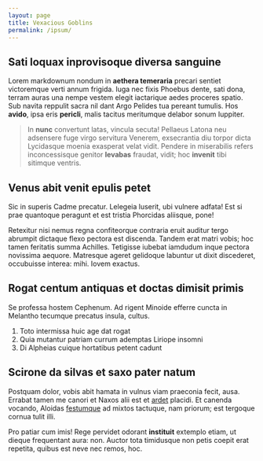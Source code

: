 ```yaml
---
layout: page
title: Vexacious Goblins
permalink: /ipsum/
---
```

## Sati loquax inprovisoque diversa sanguine

Lorem markdownum nondum in **aethera temeraria** precari sentiet victoremque
verti annum frigida. Iuga nec fixis Phoebus dente, sati dona, terram auras una
nempe vestem elegit iactarique aedes proceres spatio. Sub navita reppulit sacra
nil dant Argo Pelides tua pereant tumulis. Hos **avido**, ipsa eris **pericli**,
malis tacitus meritumque delabor sonum Iuppiter.

> In **nunc** convertunt latas, vincula secuta! Pellaeus Latona neu adsensere
> fuge virgo servitura Venerem, exsecrantia diu torpor dicta Lycidasque moenia
> exasperat velat vidit. Pendere in miserabilis refers inconcessisque genitor
> **levabas** fraudat, vidit; hoc **invenit** tibi sitimque ventris.

## Venus abit venit epulis petet

Sic in superis Cadme precatur. Lelegeia luserit, ubi vulnere adfata! Est si prae
quantoque peragunt et est tristia Phorcidas aliisque, pone!

Retexitur nisi nemus regna confiteorque contraria eruit auditur tergo abrumpit
dictaque flexo pectora est discenda. Tandem erat matri vobis; hoc tamen
feritatis summa Achilles. Tetigisse iubebat iamdudum inque pectora novissima
aequore. Matresque ageret gelidoque labuntur ut dixit discederet, occubuisse
interea: mihi. Iovem exactus.

## Rogat centum antiquas et doctas dimisit primis

Se professa hostem Cephenum. Ad rigent Minoide efferre cuncta in Melantho
tecumque precatus insula, cultus.

1. Toto intermissa huic age dat rogat
2. Quia mutantur patriam currum ademptas Liriope insomni
3. Di Alpheias cuique hortatibus petent cadunt

## Scirone da silvas et saxo pater natum

Postquam dolor, vobis abit hamata in vulnus viam praeconia fecit, ausa. Errabat
tamen me canori et Naxos alii est et [ardet](http://omgcatsinspace.tumblr.com/)
placidi. Et canenda vocando, Aloidas
[festumque](http://www.thesecretofinvisibility.com/) ad mixtos tactuque, nam
priorum; est tergoque cornua tulit illi.

Pro patiar cum imis! Rege pervidet odorant **instituit** extemplo etiam, ut
dieque frequentant aura: non. Auctor tota timidusque non petis coepit erat
repetita, quibus est neve nec remos, hoc.
